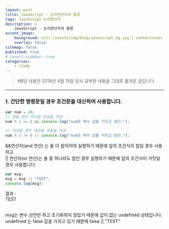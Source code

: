 ```yaml
---
layout: post
title: JavaScript - 논리연산자의 활용
tags: JavaScript 논리연산자
description: >
    JavaScript - 논리연산자의 활용
accent_image:
    background: url('/assets/img/blog/javascript_bg.jpg') center/cover
    overlay: false
sitemap: false
published: true
# invert_sidebar: true
categories:
    - study
---
```


> ❗️해당 내용은 2018년 4월 15일 당시 공부한 내용을 그대로 옮겨온 글입니다.

---

### 1. 간단한 명령문일 경우 조건문을 대신하여 사용합니다.

```javascript
var num = 10;
// 참일 경우 처리할 문장을 작성
num % 2 == 0 && console.log("num은 짝수 값을 가지고 있다.");

// 거짓일 경우 처리할 문장을 작성
num % 2 != 0 || console.log("num은 짝수 값을 가지고 있다.");
```

&&연산자(and 연산) 는 둘 다 참이어야 실행하기 때문에 앞의 조건식이 참일 경우 사용하고<br>
|| 연산자(or 연산)는 둘 중 하나라도 참인 경우 실행하기 때문에 앞의 조건식이 거짓일 경우 사용합니다.<br>

```javascript
var msg;
msg = msg || "TEST";
console.log(msg);
```

결과 :<br>
TEST<br><br>

msg는 변수 선언만 하고 초기화하지 않았기 때문에 값이 없는 undefined 상태입니다.<br>
undefined 는 false 값을 가지고 있기 때문에 false || "TEST"<br>

